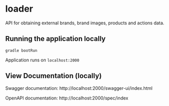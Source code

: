 # loader
API for obtaining external brands, brand images, products and actions data.

## Running the application locally
```shell
gradle bootRun
```

Application runs on `localhost:2000`

## View Documentation (locally)
Swagger documentation: http://localhost:2000/swagger-ui/index.html

OpenAPI documentation: http://localhost:2000/spec/index

